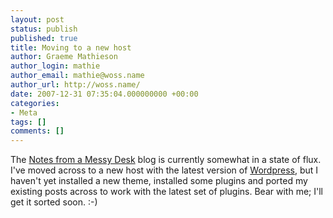 ```yaml
---
layout: post
status: publish
published: true
title: Moving to a new host
author: Graeme Mathieson
author_login: mathie
author_email: mathie@woss.name
author_url: http://woss.name/
date: 2007-12-31 07:35:04.000000000 +00:00
categories:
- Meta
tags: []
comments: []
---
```

The <a href="http://woss.name">Notes from a Messy Desk</a> blog is currently somewhat in a state of flux.  I've moved across to a new host with the latest version of <a href="http://wordpress.org/">Wordpress</a>, but I haven't yet installed a new theme, installed some plugins and ported my existing posts across to work with the latest set of plugins.  Bear with me; I'll get it sorted soon. :-)
